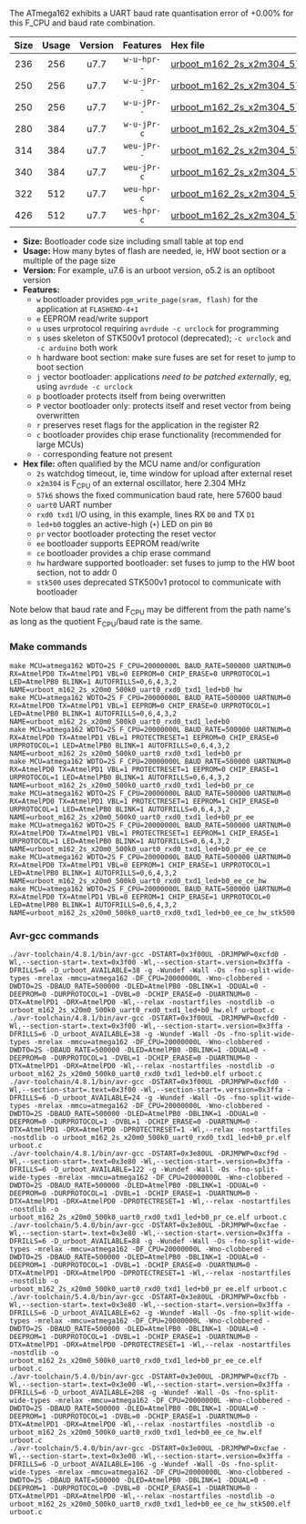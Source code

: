 The ATmega162 exhibits a UART baud rate quantisation error of +0.00% for this F_CPU and baud rate combination.

|Size|Usage|Version|Features|Hex file|
|:-:|:-:|:-:|:-:|:--|
|236|256|u7.7|`w-u-hpr--`|[urboot_m162_2s_x2m304_57k6_uart0_rxd0_txd1_led+b0_hw.hex](https://raw.githubusercontent.com/stefanrueger/urboot.hex/main/mcus/atmega162/watchdog_2_s/external_oscillator_x/%2B2m304000_hz/%2B%2B57k6_baud/uart0_rxd0_txd1/led%2Bb0/urboot_m162_2s_x2m304_57k6_uart0_rxd0_txd1_led%2Bb0_hw.hex)|
|250|256|u7.7|`w-u-jPr--`|[urboot_m162_2s_x2m304_57k6_uart0_rxd0_txd1_led+b0.hex](https://raw.githubusercontent.com/stefanrueger/urboot.hex/main/mcus/atmega162/watchdog_2_s/external_oscillator_x/%2B2m304000_hz/%2B%2B57k6_baud/uart0_rxd0_txd1/led%2Bb0/urboot_m162_2s_x2m304_57k6_uart0_rxd0_txd1_led%2Bb0.hex)|
|250|256|u7.7|`w-u-jPr--`|[urboot_m162_2s_x2m304_57k6_uart0_rxd0_txd1_led+b0_pr.hex](https://raw.githubusercontent.com/stefanrueger/urboot.hex/main/mcus/atmega162/watchdog_2_s/external_oscillator_x/%2B2m304000_hz/%2B%2B57k6_baud/uart0_rxd0_txd1/led%2Bb0/urboot_m162_2s_x2m304_57k6_uart0_rxd0_txd1_led%2Bb0_pr.hex)|
|280|384|u7.7|`w-u-jPr-c`|[urboot_m162_2s_x2m304_57k6_uart0_rxd0_txd1_led+b0_pr_ce.hex](https://raw.githubusercontent.com/stefanrueger/urboot.hex/main/mcus/atmega162/watchdog_2_s/external_oscillator_x/%2B2m304000_hz/%2B%2B57k6_baud/uart0_rxd0_txd1/led%2Bb0/urboot_m162_2s_x2m304_57k6_uart0_rxd0_txd1_led%2Bb0_pr_ce.hex)|
|314|384|u7.7|`weu-jPr--`|[urboot_m162_2s_x2m304_57k6_uart0_rxd0_txd1_led+b0_pr_ee.hex](https://raw.githubusercontent.com/stefanrueger/urboot.hex/main/mcus/atmega162/watchdog_2_s/external_oscillator_x/%2B2m304000_hz/%2B%2B57k6_baud/uart0_rxd0_txd1/led%2Bb0/urboot_m162_2s_x2m304_57k6_uart0_rxd0_txd1_led%2Bb0_pr_ee.hex)|
|340|384|u7.7|`weu-jPr-c`|[urboot_m162_2s_x2m304_57k6_uart0_rxd0_txd1_led+b0_pr_ee_ce.hex](https://raw.githubusercontent.com/stefanrueger/urboot.hex/main/mcus/atmega162/watchdog_2_s/external_oscillator_x/%2B2m304000_hz/%2B%2B57k6_baud/uart0_rxd0_txd1/led%2Bb0/urboot_m162_2s_x2m304_57k6_uart0_rxd0_txd1_led%2Bb0_pr_ee_ce.hex)|
|322|512|u7.7|`weu-hpr-c`|[urboot_m162_2s_x2m304_57k6_uart0_rxd0_txd1_led+b0_ee_ce_hw.hex](https://raw.githubusercontent.com/stefanrueger/urboot.hex/main/mcus/atmega162/watchdog_2_s/external_oscillator_x/%2B2m304000_hz/%2B%2B57k6_baud/uart0_rxd0_txd1/led%2Bb0/urboot_m162_2s_x2m304_57k6_uart0_rxd0_txd1_led%2Bb0_ee_ce_hw.hex)|
|426|512|u7.7|`wes-hpr-c`|[urboot_m162_2s_x2m304_57k6_uart0_rxd0_txd1_led+b0_ee_ce_hw_stk500.hex](https://raw.githubusercontent.com/stefanrueger/urboot.hex/main/mcus/atmega162/watchdog_2_s/external_oscillator_x/%2B2m304000_hz/%2B%2B57k6_baud/uart0_rxd0_txd1/led%2Bb0/urboot_m162_2s_x2m304_57k6_uart0_rxd0_txd1_led%2Bb0_ee_ce_hw_stk500.hex)|

- **Size:** Bootloader code size including small table at top end
- **Usage:** How many bytes of flash are needed, ie, HW boot section or a multiple of the page size
- **Version:** For example, u7.6 is an urboot version, o5.2 is an optiboot version
- **Features:**
  + `w` bootloader provides `pgm_write_page(sram, flash)` for the application at `FLASHEND-4+1`
  + `e` EEPROM read/write support
  + `u` uses urprotocol requiring `avrdude -c urclock` for programming
  + `s` uses skeleton of STK500v1 protocol (deprecated); `-c urclock` and `-c arduino` both work
  + `h` hardware boot section: make sure fuses are set for reset to jump to boot section
  + `j` vector bootloader: applications *need to be patched externally*, eg, using `avrdude -c urclock`
  + `p` bootloader protects itself from being overwritten
  + `P` vector bootloader only: protects itself and reset vector from being overwritten
  + `r` preserves reset flags for the application in the register R2
  + `c` bootloader provides chip erase functionality (recommended for large MCUs)
  + `-` corresponding feature not present
- **Hex file:** often qualified by the MCU name and/or configuration
  + `2s` watchdog timeout, ie, time window for upload after external reset
  + `x2m304` is F<sub>CPU</sub> of an external oscillator, here 2.304 MHz
  + `57k6` shows the fixed communication baud rate, here 57600 baud
  + `uart0` UART number
  + `rxd0 txd1` I/O using, in this example, lines RX `D0` and TX `D1`
  + `led+b0` toggles an active-high (`+`) LED on pin `B0`
  + `pr` vector bootloader protecting the reset vector
  + `ee` bootloader supports EEPROM read/write
  + `ce` bootloader provides a chip erase command
  + `hw` hardware supported bootloader: set fuses to jump to the HW boot section, not to addr 0
  + `stk500` uses deprecated STK500v1 protocol to communicate with bootloader


Note below that baud rate and F<sub>CPU</sub> may be different from the path name's as long as the quotient F<sub>CPU</sub>/baud rate is the same.

### Make commands
```
make MCU=atmega162 WDTO=2S F_CPU=20000000L BAUD_RATE=500000 UARTNUM=0 RX=AtmelPD0 TX=AtmelPD1 VBL=0 EEPROM=0 CHIP_ERASE=0 URPROTOCOL=1 LED=AtmelPB0 BLINK=1 AUTOFRILLS=0,6,4,3,2 NAME=urboot_m162_2s_x20m0_500k0_uart0_rxd0_txd1_led+b0_hw
make MCU=atmega162 WDTO=2S F_CPU=20000000L BAUD_RATE=500000 UARTNUM=0 RX=AtmelPD0 TX=AtmelPD1 VBL=1 EEPROM=0 CHIP_ERASE=0 URPROTOCOL=1 LED=AtmelPB0 BLINK=1 AUTOFRILLS=0,6,4,3,2 NAME=urboot_m162_2s_x20m0_500k0_uart0_rxd0_txd1_led+b0
make MCU=atmega162 WDTO=2S F_CPU=20000000L BAUD_RATE=500000 UARTNUM=0 RX=AtmelPD0 TX=AtmelPD1 VBL=1 PROTECTRESET=1 EEPROM=0 CHIP_ERASE=0 URPROTOCOL=1 LED=AtmelPB0 BLINK=1 AUTOFRILLS=0,6,4,3,2 NAME=urboot_m162_2s_x20m0_500k0_uart0_rxd0_txd1_led+b0_pr
make MCU=atmega162 WDTO=2S F_CPU=20000000L BAUD_RATE=500000 UARTNUM=0 RX=AtmelPD0 TX=AtmelPD1 VBL=1 PROTECTRESET=1 EEPROM=0 CHIP_ERASE=1 URPROTOCOL=1 LED=AtmelPB0 BLINK=1 AUTOFRILLS=0,6,4,3,2 NAME=urboot_m162_2s_x20m0_500k0_uart0_rxd0_txd1_led+b0_pr_ce
make MCU=atmega162 WDTO=2S F_CPU=20000000L BAUD_RATE=500000 UARTNUM=0 RX=AtmelPD0 TX=AtmelPD1 VBL=1 PROTECTRESET=1 EEPROM=1 CHIP_ERASE=0 URPROTOCOL=1 LED=AtmelPB0 BLINK=1 AUTOFRILLS=0,6,4,3,2 NAME=urboot_m162_2s_x20m0_500k0_uart0_rxd0_txd1_led+b0_pr_ee
make MCU=atmega162 WDTO=2S F_CPU=20000000L BAUD_RATE=500000 UARTNUM=0 RX=AtmelPD0 TX=AtmelPD1 VBL=1 PROTECTRESET=1 EEPROM=1 CHIP_ERASE=1 URPROTOCOL=1 LED=AtmelPB0 BLINK=1 AUTOFRILLS=0,6,4,3,2 NAME=urboot_m162_2s_x20m0_500k0_uart0_rxd0_txd1_led+b0_pr_ee_ce
make MCU=atmega162 WDTO=2S F_CPU=20000000L BAUD_RATE=500000 UARTNUM=0 RX=AtmelPD0 TX=AtmelPD1 VBL=0 EEPROM=1 CHIP_ERASE=1 URPROTOCOL=1 LED=AtmelPB0 BLINK=1 AUTOFRILLS=0,6,4,3,2 NAME=urboot_m162_2s_x20m0_500k0_uart0_rxd0_txd1_led+b0_ee_ce_hw
make MCU=atmega162 WDTO=2S F_CPU=20000000L BAUD_RATE=500000 UARTNUM=0 RX=AtmelPD0 TX=AtmelPD1 VBL=0 EEPROM=1 CHIP_ERASE=1 URPROTOCOL=0 LED=AtmelPB0 BLINK=1 AUTOFRILLS=0,6,4,3,2 NAME=urboot_m162_2s_x20m0_500k0_uart0_rxd0_txd1_led+b0_ee_ce_hw_stk500
```

### Avr-gcc commands
```
./avr-toolchain/4.8.1/bin/avr-gcc -DSTART=0x3f00UL -DRJMPWP=0xcfd0 -Wl,--section-start=.text=0x3f00 -Wl,--section-start=.version=0x3ffa -DFRILLS=6 -D_urboot_AVAILABLE=38 -g -Wundef -Wall -Os -fno-split-wide-types -mrelax -mmcu=atmega162 -DF_CPU=20000000L -Wno-clobbered -DWDTO=2S -DBAUD_RATE=500000 -DLED=AtmelPB0 -DBLINK=1 -DDUAL=0 -DEEPROM=0 -DURPROTOCOL=1 -DVBL=0 -DCHIP_ERASE=0 -DUARTNUM=0 -DTX=AtmelPD1 -DRX=AtmelPD0 -Wl,--relax -nostartfiles -nostdlib -o urboot_m162_2s_x20m0_500k0_uart0_rxd0_txd1_led+b0_hw.elf urboot.c
./avr-toolchain/4.8.1/bin/avr-gcc -DSTART=0x3f00UL -DRJMPWP=0xcfd0 -Wl,--section-start=.text=0x3f00 -Wl,--section-start=.version=0x3ffa -DFRILLS=6 -D_urboot_AVAILABLE=38 -g -Wundef -Wall -Os -fno-split-wide-types -mrelax -mmcu=atmega162 -DF_CPU=20000000L -Wno-clobbered -DWDTO=2S -DBAUD_RATE=500000 -DLED=AtmelPB0 -DBLINK=1 -DDUAL=0 -DEEPROM=0 -DURPROTOCOL=1 -DVBL=1 -DCHIP_ERASE=0 -DUARTNUM=0 -DTX=AtmelPD1 -DRX=AtmelPD0 -Wl,--relax -nostartfiles -nostdlib -o urboot_m162_2s_x20m0_500k0_uart0_rxd0_txd1_led+b0.elf urboot.c
./avr-toolchain/4.8.1/bin/avr-gcc -DSTART=0x3f00UL -DRJMPWP=0xcfd0 -Wl,--section-start=.text=0x3f00 -Wl,--section-start=.version=0x3ffa -DFRILLS=6 -D_urboot_AVAILABLE=24 -g -Wundef -Wall -Os -fno-split-wide-types -mrelax -mmcu=atmega162 -DF_CPU=20000000L -Wno-clobbered -DWDTO=2S -DBAUD_RATE=500000 -DLED=AtmelPB0 -DBLINK=1 -DDUAL=0 -DEEPROM=0 -DURPROTOCOL=1 -DVBL=1 -DCHIP_ERASE=0 -DUARTNUM=0 -DTX=AtmelPD1 -DRX=AtmelPD0 -DPROTECTRESET=1 -Wl,--relax -nostartfiles -nostdlib -o urboot_m162_2s_x20m0_500k0_uart0_rxd0_txd1_led+b0_pr.elf urboot.c
./avr-toolchain/4.8.1/bin/avr-gcc -DSTART=0x3e80UL -DRJMPWP=0xcf9d -Wl,--section-start=.text=0x3e80 -Wl,--section-start=.version=0x3ffa -DFRILLS=6 -D_urboot_AVAILABLE=122 -g -Wundef -Wall -Os -fno-split-wide-types -mrelax -mmcu=atmega162 -DF_CPU=20000000L -Wno-clobbered -DWDTO=2S -DBAUD_RATE=500000 -DLED=AtmelPB0 -DBLINK=1 -DDUAL=0 -DEEPROM=0 -DURPROTOCOL=1 -DVBL=1 -DCHIP_ERASE=1 -DUARTNUM=0 -DTX=AtmelPD1 -DRX=AtmelPD0 -DPROTECTRESET=1 -Wl,--relax -nostartfiles -nostdlib -o urboot_m162_2s_x20m0_500k0_uart0_rxd0_txd1_led+b0_pr_ce.elf urboot.c
./avr-toolchain/5.4.0/bin/avr-gcc -DSTART=0x3e80UL -DRJMPWP=0xcfae -Wl,--section-start=.text=0x3e80 -Wl,--section-start=.version=0x3ffa -DFRILLS=6 -D_urboot_AVAILABLE=88 -g -Wundef -Wall -Os -fno-split-wide-types -mrelax -mmcu=atmega162 -DF_CPU=20000000L -Wno-clobbered -DWDTO=2S -DBAUD_RATE=500000 -DLED=AtmelPB0 -DBLINK=1 -DDUAL=0 -DEEPROM=1 -DURPROTOCOL=1 -DVBL=1 -DCHIP_ERASE=0 -DUARTNUM=0 -DTX=AtmelPD1 -DRX=AtmelPD0 -DPROTECTRESET=1 -Wl,--relax -nostartfiles -nostdlib -o urboot_m162_2s_x20m0_500k0_uart0_rxd0_txd1_led+b0_pr_ee.elf urboot.c
./avr-toolchain/5.4.0/bin/avr-gcc -DSTART=0x3e80UL -DRJMPWP=0xcfbb -Wl,--section-start=.text=0x3e80 -Wl,--section-start=.version=0x3ffa -DFRILLS=6 -D_urboot_AVAILABLE=62 -g -Wundef -Wall -Os -fno-split-wide-types -mrelax -mmcu=atmega162 -DF_CPU=20000000L -Wno-clobbered -DWDTO=2S -DBAUD_RATE=500000 -DLED=AtmelPB0 -DBLINK=1 -DDUAL=0 -DEEPROM=1 -DURPROTOCOL=1 -DVBL=1 -DCHIP_ERASE=1 -DUARTNUM=0 -DTX=AtmelPD1 -DRX=AtmelPD0 -DPROTECTRESET=1 -Wl,--relax -nostartfiles -nostdlib -o urboot_m162_2s_x20m0_500k0_uart0_rxd0_txd1_led+b0_pr_ee_ce.elf urboot.c
./avr-toolchain/5.4.0/bin/avr-gcc -DSTART=0x3e00UL -DRJMPWP=0xcf7b -Wl,--section-start=.text=0x3e00 -Wl,--section-start=.version=0x3ffa -DFRILLS=6 -D_urboot_AVAILABLE=208 -g -Wundef -Wall -Os -fno-split-wide-types -mrelax -mmcu=atmega162 -DF_CPU=20000000L -Wno-clobbered -DWDTO=2S -DBAUD_RATE=500000 -DLED=AtmelPB0 -DBLINK=1 -DDUAL=0 -DEEPROM=1 -DURPROTOCOL=1 -DVBL=0 -DCHIP_ERASE=1 -DUARTNUM=0 -DTX=AtmelPD1 -DRX=AtmelPD0 -Wl,--relax -nostartfiles -nostdlib -o urboot_m162_2s_x20m0_500k0_uart0_rxd0_txd1_led+b0_ee_ce_hw.elf urboot.c
./avr-toolchain/5.4.0/bin/avr-gcc -DSTART=0x3e00UL -DRJMPWP=0xcfae -Wl,--section-start=.text=0x3e00 -Wl,--section-start=.version=0x3ffa -DFRILLS=6 -D_urboot_AVAILABLE=106 -g -Wundef -Wall -Os -fno-split-wide-types -mrelax -mmcu=atmega162 -DF_CPU=20000000L -Wno-clobbered -DWDTO=2S -DBAUD_RATE=500000 -DLED=AtmelPB0 -DBLINK=1 -DDUAL=0 -DEEPROM=1 -DURPROTOCOL=0 -DVBL=0 -DCHIP_ERASE=1 -DUARTNUM=0 -DTX=AtmelPD1 -DRX=AtmelPD0 -Wl,--relax -nostartfiles -nostdlib -o urboot_m162_2s_x20m0_500k0_uart0_rxd0_txd1_led+b0_ee_ce_hw_stk500.elf urboot.c
```

